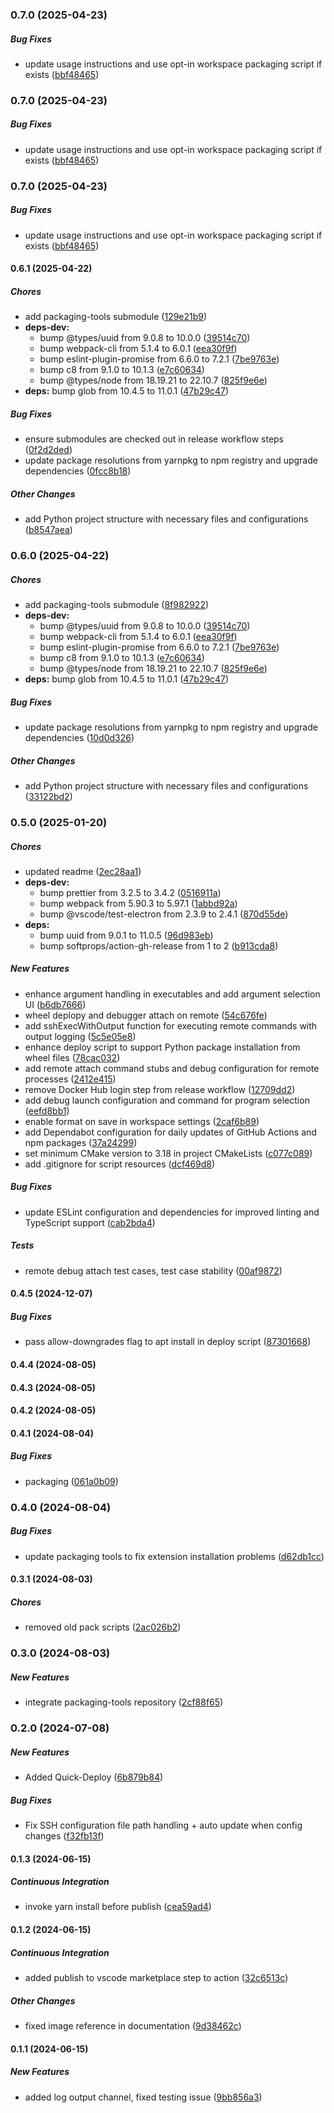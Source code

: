 ### 0.7.0 (2025-04-23)

##### Bug Fixes

*  update usage instructions and use opt-in workspace packaging script if exists ([bbf48465](https://github.com/EffectiveRange/vscodeext-er-dev/commit/bbf484659ba7b055606598fc651e38443a6d96a5))

### 0.7.0 (2025-04-23)

##### Bug Fixes

*  update usage instructions and use opt-in workspace packaging script if exists ([bbf48465](https://github.com/EffectiveRange/vscodeext-er-dev/commit/bbf484659ba7b055606598fc651e38443a6d96a5))

### 0.7.0 (2025-04-23)

##### Bug Fixes

*  update usage instructions and use opt-in workspace packaging script if exists ([bbf48465](https://github.com/EffectiveRange/vscodeext-er-dev/commit/bbf484659ba7b055606598fc651e38443a6d96a5))

#### 0.6.1 (2025-04-22)

##### Chores

*  add packaging-tools submodule ([129e21b9](https://github.com/EffectiveRange/vscodeext-er-dev/commit/129e21b9ae90fb0cef0581748e4b04023486d4ef))
* **deps-dev:**
  *  bump @types/uuid from 9.0.8 to 10.0.0 ([39514c70](https://github.com/EffectiveRange/vscodeext-er-dev/commit/39514c700104677080e367408900dcc0bab54e91))
  *  bump webpack-cli from 5.1.4 to 6.0.1 ([eea30f9f](https://github.com/EffectiveRange/vscodeext-er-dev/commit/eea30f9f02cdef0d6cdfc7e2f7b110e805e692be))
  *  bump eslint-plugin-promise from 6.6.0 to 7.2.1 ([7be9763e](https://github.com/EffectiveRange/vscodeext-er-dev/commit/7be9763e24a63ee0d9832b345c4dda6dce529d54))
  *  bump c8 from 9.1.0 to 10.1.3 ([e7c60634](https://github.com/EffectiveRange/vscodeext-er-dev/commit/e7c6063443673001aca1bf89e25d95083d7875be))
  *  bump @types/node from 18.19.21 to 22.10.7 ([825f9e6e](https://github.com/EffectiveRange/vscodeext-er-dev/commit/825f9e6e0caf5b2bf5202c3ae96da067016b871b))
* **deps:**  bump glob from 10.4.5 to 11.0.1 ([47b29c47](https://github.com/EffectiveRange/vscodeext-er-dev/commit/47b29c4786233133ba303d9c855e767d98294c7d))

##### Bug Fixes

*  ensure submodules are checked out in release workflow steps ([0f2d2ded](https://github.com/EffectiveRange/vscodeext-er-dev/commit/0f2d2dedd75a473c6f806c66505f68a70ba49160))
*  update package resolutions from yarnpkg to npm registry and upgrade dependencies ([0fcc8b18](https://github.com/EffectiveRange/vscodeext-er-dev/commit/0fcc8b182b529963f51c6368f189cca1422a1aaa))

##### Other Changes

*  add Python project structure with necessary files and configurations ([b8547aea](https://github.com/EffectiveRange/vscodeext-er-dev/commit/b8547aea5241d328124bd7df1bfe037cdfd83e3b))

### 0.6.0 (2025-04-22)

##### Chores

*  add packaging-tools submodule ([8f982922](https://github.com/EffectiveRange/vscodeext-er-dev/commit/8f9829225a3aae0541d9061b54f878f8de3737a6))
* **deps-dev:**
  *  bump @types/uuid from 9.0.8 to 10.0.0 ([39514c70](https://github.com/EffectiveRange/vscodeext-er-dev/commit/39514c700104677080e367408900dcc0bab54e91))
  *  bump webpack-cli from 5.1.4 to 6.0.1 ([eea30f9f](https://github.com/EffectiveRange/vscodeext-er-dev/commit/eea30f9f02cdef0d6cdfc7e2f7b110e805e692be))
  *  bump eslint-plugin-promise from 6.6.0 to 7.2.1 ([7be9763e](https://github.com/EffectiveRange/vscodeext-er-dev/commit/7be9763e24a63ee0d9832b345c4dda6dce529d54))
  *  bump c8 from 9.1.0 to 10.1.3 ([e7c60634](https://github.com/EffectiveRange/vscodeext-er-dev/commit/e7c6063443673001aca1bf89e25d95083d7875be))
  *  bump @types/node from 18.19.21 to 22.10.7 ([825f9e6e](https://github.com/EffectiveRange/vscodeext-er-dev/commit/825f9e6e0caf5b2bf5202c3ae96da067016b871b))
* **deps:**  bump glob from 10.4.5 to 11.0.1 ([47b29c47](https://github.com/EffectiveRange/vscodeext-er-dev/commit/47b29c4786233133ba303d9c855e767d98294c7d))

##### Bug Fixes

*  update package resolutions from yarnpkg to npm registry and upgrade dependencies ([10d0d326](https://github.com/EffectiveRange/vscodeext-er-dev/commit/10d0d3264bdfdd2725161d13211497794461fabb))

##### Other Changes

*  add Python project structure with necessary files and configurations ([33122bd2](https://github.com/EffectiveRange/vscodeext-er-dev/commit/33122bd26e18d1164f091796a66579b23d576265))

### 0.5.0 (2025-01-20)

##### Chores

*  updated readme ([2ec28aa1](https://github.com/EffectiveRange/vscodeext-er-dev/commit/2ec28aa13e584d600437e486d84850644d0cb9f6))
* **deps-dev:**
  *  bump prettier from 3.2.5 to 3.4.2 ([0516911a](https://github.com/EffectiveRange/vscodeext-er-dev/commit/0516911a989fa55d9ef22a141bb9261e8a216e2f))
  *  bump webpack from 5.90.3 to 5.97.1 ([1abbd92a](https://github.com/EffectiveRange/vscodeext-er-dev/commit/1abbd92a14002b4027902b1f15e451bc46074485))
  *  bump @vscode/test-electron from 2.3.9 to 2.4.1 ([870d55de](https://github.com/EffectiveRange/vscodeext-er-dev/commit/870d55de4f5720b056e73455edba21f46a2ab3e7))
* **deps:**
  *  bump uuid from 9.0.1 to 11.0.5 ([96d983eb](https://github.com/EffectiveRange/vscodeext-er-dev/commit/96d983ebc9c0d7b8b5d39c5880ead3465ee92648))
  *  bump softprops/action-gh-release from 1 to 2 ([b913cda8](https://github.com/EffectiveRange/vscodeext-er-dev/commit/b913cda83aa4f2d37a02a529516dddb33bad409c))

##### New Features

*  enhance argument handling in executables and add argument selection UI ([b6db7666](https://github.com/EffectiveRange/vscodeext-er-dev/commit/b6db7666f521950088691213b0d738686eb4312c))
*  wheel deplopy and debugger attach on remote ([54c676fe](https://github.com/EffectiveRange/vscodeext-er-dev/commit/54c676fe107148c3331dad3c17f0b8e922c29a16))
*  add sshExecWithOutput function for executing remote commands with output logging ([5c5e05e8](https://github.com/EffectiveRange/vscodeext-er-dev/commit/5c5e05e8894b31088013477426082a089996b59b))
*  enhance deploy script to support Python package installation from wheel files ([78cac032](https://github.com/EffectiveRange/vscodeext-er-dev/commit/78cac032d7e3a5e17c413bc9f87da9532655d731))
*  add remote attach command stubs and debug configuration for remote processes ([2412e415](https://github.com/EffectiveRange/vscodeext-er-dev/commit/2412e415812218a80bd166632e93e8aa2b356295))
*  remove Docker Hub login step from release workflow ([12709dd2](https://github.com/EffectiveRange/vscodeext-er-dev/commit/12709dd263876d4acbfc25bf06829780e674e3c8))
*  add debug launch configuration and command for program selection ([eefd8bb1](https://github.com/EffectiveRange/vscodeext-er-dev/commit/eefd8bb1cb1b266522f851da9169981a2b8df376))
*  enable format on save in workspace settings ([2caf6b89](https://github.com/EffectiveRange/vscodeext-er-dev/commit/2caf6b897b004a5039871f6f7aeba9793fdb620c))
*  add Dependabot configuration for daily updates of GitHub Actions and npm packages ([37a24299](https://github.com/EffectiveRange/vscodeext-er-dev/commit/37a24299836677348ed8b59c3440c6795987deef))
*  set minimum CMake version to 3.18 in project CMakeLists ([c077c089](https://github.com/EffectiveRange/vscodeext-er-dev/commit/c077c08908a7362416f47d822cd2cc572efe2758))
*  add .gitignore for script resources ([dcf469d8](https://github.com/EffectiveRange/vscodeext-er-dev/commit/dcf469d8163971265b89c7a6d55fc4ded5d120c9))

##### Bug Fixes

*  update ESLint configuration and dependencies for improved linting and TypeScript support ([cab2bda4](https://github.com/EffectiveRange/vscodeext-er-dev/commit/cab2bda403877e57a3f28c22bbaf03fdda826e9f))

##### Tests

*  remote debug attach test cases, test case stability ([00af9872](https://github.com/EffectiveRange/vscodeext-er-dev/commit/00af98722244def4c2f2698f3405bd0033af3881))

#### 0.4.5 (2024-12-07)

##### Bug Fixes

*  pass allow-downgrades flag to apt install in deploy script ([87301668](https://github.com/EffectiveRange/vscodeext-er-dev/commit/87301668354d8afa3ade1249e1a93f4a211e0744))

#### 0.4.4 (2024-08-05)

#### 0.4.3 (2024-08-05)

#### 0.4.2 (2024-08-05)

#### 0.4.1 (2024-08-04)

##### Bug Fixes

*  packaging ([061a0b09](https://github.com/EffectiveRange/vscodeext-er-dev/commit/061a0b096f0a6ae6276dbd23fd85022600eda20e))

### 0.4.0 (2024-08-04)

##### Bug Fixes

*  update packaging tools to fix extension installation problems ([d62db1cc](https://github.com/EffectiveRange/vscodeext-er-dev/commit/d62db1cc175aab5c8006d7a67d4d5f32ec7c3b9a))

#### 0.3.1 (2024-08-03)

##### Chores

*  removed old pack scripts ([2ac026b2](https://github.com/EffectiveRange/vscodeext-er-dev/commit/2ac026b211f758ec4368ded9b14841e92f2e3266))

### 0.3.0 (2024-08-03)

##### New Features

*  integrate packaging-tools repository ([2cf88f65](https://github.com/EffectiveRange/vscodeext-er-dev/commit/2cf88f656e75ffb352fab761d380e474efa953f5))

### 0.2.0 (2024-07-08)

##### New Features

*  Added Quick-Deploy ([6b879b84](https://github.com/EffectiveRange/vscodeext-er-dev/commit/6b879b84049d204b0dae3e0ca43830d7a8cef326))

##### Bug Fixes

*  Fix SSH configuration file path handling + auto update when config changes ([f32fb13f](https://github.com/EffectiveRange/vscodeext-er-dev/commit/f32fb13f6f4991f601160abf380629e7027094cc))

#### 0.1.3 (2024-06-15)

##### Continuous Integration

*  invoke yarn install before publish ([cea59ad4](https://github.com/EffectiveRange/vscodeext-er-dev/commit/cea59ad41217be79f6b82e07b496a682d5217fc9))

#### 0.1.2 (2024-06-15)

##### Continuous Integration

*  added publish to vscode marketplace step to action ([32c6513c](https://github.com/EffectiveRange/vscodeext-er-dev/commit/32c6513c8d33b1be21783f81e3db0af59a63d7e6))

##### Other Changes

*  fixed image reference in documentation ([9d38462c](https://github.com/EffectiveRange/vscodeext-er-dev/commit/9d38462cefb6bc996966d0fdf49330da47af2f40))

#### 0.1.1 (2024-06-15)

##### New Features

*  added log output channel, fixed testing issue ([9bb856a3](https://github.com/EffectiveRange/vscodeext-er-dev/commit/9bb856a38e8890f2f7a93e9816f0f3134cced39b))

